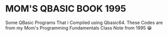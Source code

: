 # MOM'S QBASIC BOOK 1995
Some QBasic Programs 
That i Compiled using Qbasic64.
These Codes are from my Mom's Programming Fundamentals Class Note from 1995 😁
